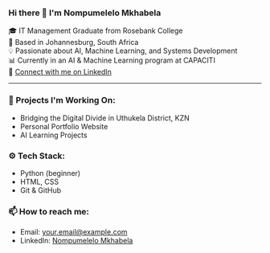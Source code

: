 ### Hi there 👋 I'm Nompumelelo Mkhabela

🎓 IT Management Graduate from Rosebank College  
📍 Based in Johannesburg, South Africa  
💡 Passionate about AI, Machine Learning, and Systems Development  
📊 Currently in an AI & Machine Learning program at CAPACITI  
🔗 [Connect with me on LinkedIn](https://www.linkedin.com/in/nompumelelo-mkhabela-8aa563247)

---

### 🌱 Projects I'm Working On:
- Bridging the Digital Divide in Uthukela District, KZN
- Personal Portfolio Website
- AI Learning Projects

### ⚙️ Tech Stack:
- Python (beginner)
- HTML, CSS
- Git & GitHub

### 📫 How to reach me:
- Email: your.email@example.com
- LinkedIn: [Nompumelelo Mkhabela](https://www.linkedin.com/in/nompumelelo-mkhabela-8aa563247)


<!--
**Mpume-lelo01/Mpume-lelo01** is a ✨ _special_ ✨ repository because its `README.md` (this file) appears on your GitHub profile.

Here are some ideas to get you started:

- 🔭 I’m currently working on ...
- 🌱 I’m currently learning ...
- 👯 I’m looking to collaborate on ...
- 🤔 I’m looking for help with ...
- 💬 Ask me about ...
- 📫 How to reach me: ...
- 😄 Pronouns: ...
- ⚡ Fun fact: ...
-->
